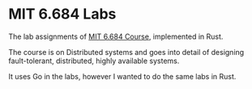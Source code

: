 # MIT 6.684 Labs
The lab assignments of [MIT 6.684 Course](https://pdos.csail.mit.edu/6.824/), implemented in Rust.

The course is on Distributed systems and goes into detail of designing fault-tolerant, distributed,
highly available systems.

It uses Go in the labs, however I wanted to do the same labs in Rust.
